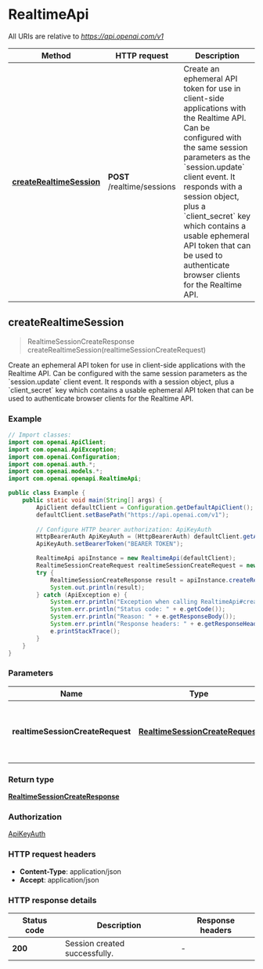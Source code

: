 # RealtimeApi

All URIs are relative to *https://api.openai.com/v1*

| Method | HTTP request | Description |
|------------- | ------------- | -------------|
| [**createRealtimeSession**](RealtimeApi.md#createRealtimeSession) | **POST** /realtime/sessions | Create an ephemeral API token for use in client-side applications with the Realtime API. Can be configured with the same session parameters as the &#x60;session.update&#x60; client event.  It responds with a session object, plus a &#x60;client_secret&#x60; key which contains a usable ephemeral API token that can be used to authenticate browser clients for the Realtime API.  |



## createRealtimeSession

> RealtimeSessionCreateResponse createRealtimeSession(realtimeSessionCreateRequest)

Create an ephemeral API token for use in client-side applications with the Realtime API. Can be configured with the same session parameters as the &#x60;session.update&#x60; client event.  It responds with a session object, plus a &#x60;client_secret&#x60; key which contains a usable ephemeral API token that can be used to authenticate browser clients for the Realtime API. 

### Example

```java
// Import classes:
import com.openai.ApiClient;
import com.openai.ApiException;
import com.openai.Configuration;
import com.openai.auth.*;
import com.openai.models.*;
import com.openai.openapi.RealtimeApi;

public class Example {
    public static void main(String[] args) {
        ApiClient defaultClient = Configuration.getDefaultApiClient();
        defaultClient.setBasePath("https://api.openai.com/v1");
        
        // Configure HTTP bearer authorization: ApiKeyAuth
        HttpBearerAuth ApiKeyAuth = (HttpBearerAuth) defaultClient.getAuthentication("ApiKeyAuth");
        ApiKeyAuth.setBearerToken("BEARER TOKEN");

        RealtimeApi apiInstance = new RealtimeApi(defaultClient);
        RealtimeSessionCreateRequest realtimeSessionCreateRequest = new RealtimeSessionCreateRequest(); // RealtimeSessionCreateRequest | Create an ephemeral API key with the given session configuration.
        try {
            RealtimeSessionCreateResponse result = apiInstance.createRealtimeSession(realtimeSessionCreateRequest);
            System.out.println(result);
        } catch (ApiException e) {
            System.err.println("Exception when calling RealtimeApi#createRealtimeSession");
            System.err.println("Status code: " + e.getCode());
            System.err.println("Reason: " + e.getResponseBody());
            System.err.println("Response headers: " + e.getResponseHeaders());
            e.printStackTrace();
        }
    }
}
```

### Parameters


| Name | Type | Description  | Notes |
|------------- | ------------- | ------------- | -------------|
| **realtimeSessionCreateRequest** | [**RealtimeSessionCreateRequest**](RealtimeSessionCreateRequest.md)| Create an ephemeral API key with the given session configuration. | |

### Return type

[**RealtimeSessionCreateResponse**](RealtimeSessionCreateResponse.md)

### Authorization

[ApiKeyAuth](../README.md#ApiKeyAuth)

### HTTP request headers

- **Content-Type**: application/json
- **Accept**: application/json


### HTTP response details
| Status code | Description | Response headers |
|-------------|-------------|------------------|
| **200** | Session created successfully. |  -  |

